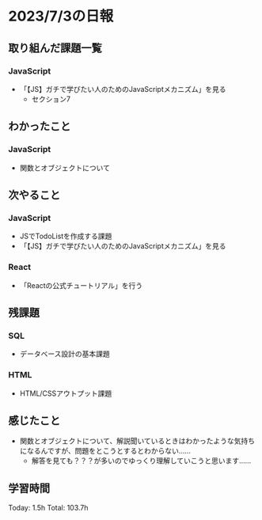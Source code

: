 # 2023/7/3の日報
## 取り組んだ課題一覧
### JavaScript
* 「【JS】ガチで学びたい人のためのJavaScriptメカニズム」を見る
    * セクション7
## わかったこと
### JavaScript
* 関数とオブジェクトについて
## 次やること
### JavaScript
* JSでTodoListを作成する課題
* 「【JS】ガチで学びたい人のためのJavaScriptメカニズム」を見る
### React
* 「Reactの公式チュートリアル」を行う
## 残課題
### SQL
* データベース設計の基本課題
### HTML
* HTML/CSSアウトプット課題
## 感じたこと
* 関数とオブジェクトについて、解説聞いているときはわかったような気持ちになるんですが、問題をとこうとするとわからない……
    * 解答を見ても？？？が多いのでゆっくり理解していこうと思います……
## 学習時間
Today: 1.5h
Total: 103.7h
